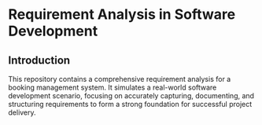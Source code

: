 # Requirement Analysis in Software Development

## Introduction
This repository contains a comprehensive requirement analysis for a booking management system. It simulates a real-world software development scenario, focusing on accurately capturing, documenting, and structuring requirements to form a strong foundation for successful project delivery.
